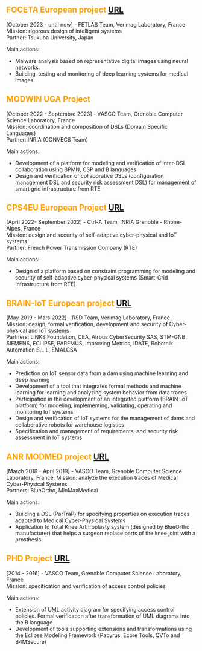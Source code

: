 ## <span style="color:orange"> FOCETA European project </span> [URL](https://www.foceta-project.eu/)  
[October 2023 - until now] - FETLAS Team, Verimag Laboratory, France <br> 
Mission: rigorous design of intelligent systems <br> 
Partner: Tsukuba University, Japan <br>   

Main actions: <br> 
-  Malware analysis based on representative digital images using neural networks.
-  Building, testing and monitoring of deep learning systems for medical images.

## <span style="color:orange"> MODWIN UGA Project </span> 
[October 2022 - Septembre 2023] - VASCO Team, Grenoble Computer Science Laboratory, France <br> Mission: coordination and composition of DSLs (Domain Specific Languages) <br> 
Partner: INRIA (CONVECS Team) <br> 

Main actions: <br> 
-  Development of a platform for modeling and verification of inter-DSL collaboration using BPMN, CSP and B languages
-  Design and verification of collaborative DSLs (configuration management DSL and security risk assessment DSL) for management of smart grid infrastructure from RTE

## <span style="color:orange"> CPS4EU European Project</span> [URL](https://cps4eu.eu/)  
[April 2022- September 2022] - Ctrl-A Team, INRIA Grenoble - Rhone-Alpes, France <br> 
Mission: design and security of self-adaptive cyber-physical and IoT systems <br> 
Partner: French Power Transmission Company (RTE) <br> 

Main actions: <br>  
-  Design of a platform based on constraint programming for modeling and security of self-adaptive cyber-physical systems (Smart-Grid Infrastructure from RTE)

## <span style="color:orange"> BRAIN-IoT European project</span> [URL](https://www.brain-iot.eu/) 

[May 2019 - Mars 2022] - RSD Team, Verimag Laboratory, France <br> 
Mission: design, formal verification, development and security of Cyber-physical and IoT systems <br> 
Partners: LINKS Foundation, CEA, Airbus CyberSecurity SAS, STM-GNB, SIEMENS, ECLIPSE, PAREMUS, Improving Metrics, IDATE, Robotnik Automation S.L.L, EMALCSA <br> 

Main actions: <br> 
-  Prediction on IoT sensor data from a dam using machine learning and deep learning
-  Development of a tool that integrates formal methods and machine learning for learning and analyzing system behavior from data traces
-  Participation in the development of an integrated platform (BRAIN-IoT platform) for modeling, implementing, validating, operating and monitoring IoT systems    
-  Design and verification of IoT systems for the management of dams and collaborative robots for warehouse logistics
-  Specification and management of requirements, and security risk assessment in IoT systems

## <span style="color:orange"> ANR MODMED project</span> [URL](http://vasco.imag.fr/MODMED/MODMEDHome.html) 

[March 2018 - April 2019] - VASCO Team, Grenoble Computer Science Laboratory, France. 
Mission: analyze the execution traces of Medical Cyber-Physical Systems <br> 
Partners: BlueOrtho, MinMaxMedical <br> 

Main actions: <br> 
-  Building a DSL (ParTraP) for specifying properties on execution traces adapted to Medical Cyber-Physical Systems
-  Application to Total Knee Arthroplasty system (designed by BlueOrtho manufacturer) that helps a surgeon replace parts of the knee joint with a prosthesis



## <span style="color:orange"> PHD Project</span> [URL](https://github.com/SalimChehida/Thesis/blob/main/THESE-chehida.pdf) 
[2014 - 2016] - VASCO Team, Grenoble Computer Science Laboratory, France <br> 
Mission: specification and verification of access control policies <br> 

Main actions: <br> 
- Extension of UML activity diagram for specifying access control policies. Formal verification    after transformation of UML diagrams into the B language 
- Development of tools supporting extensions and transformations using the Eclipse Modeling Framework (Papyrus, Ecore Tools, QVTo and B4MSecure)



